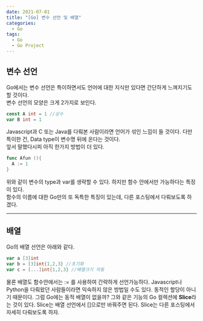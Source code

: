 ```yaml
---
date: 2021-07-01
title: "[Go] 변수 선언 및 배열"
categories:
  - Go
tags:
  - Go
  - Go Project
---
```


## 변수 선언

Go에서는 변수 선언은 특이하면서도 언어에 대한 지식만 있다면 간단하게 느껴지기도 할 것이다.  
변수 선언의 모양은 크게 2가지로 보인다.

```go
const A int = 1 //상수
var B int = 1
```

Javascript과 C 또는 Java를 다뤄본 사람이라면 언어가 섞인 느낌이 들 것이다. 다만 특이한 건, Data type이 변수명 뒤에 온다는 것이다.  
앞서 말했다시피 아직 한가지 방법이 더 있다.

```go
func Afun (){
  A := 1
}
```

위와 같이 변수의 type과 var를 생략할 수 있다. 하지만 함수 안에서만 가능하다는 특징이 있다.  
함수의 이름에 대한 Go만의 또 독특한 특징이 있는데, 다른 포스팅에서 다뤄보도록 하겠다.

---

## 배열

Go의 배열 선언은 아래와 같다.

```go
var a [3]int
var b = [3]int{1,2,3} //초기화
var c = [...]int{1,2,3} //배열크기 자동
```

물론 배열도 함수안에서는 := 를 사용하여 간략하게 선언가능하다. Javascript나 Python을 다뤄왔던 사람들이라면 익숙하지 않은 방법일 수도 있다. 동적인 할당이 아니기 때문이다. 그럼 Go에는 동적 배열이 없을까? 그와 같은 기능의 Go 컬렉션에 **Slice**라는 것이 있다. Slice는 배열 선언에서 []으로만 바꿔주면 된다. Slice는 다른 포스팅에서 자세히 다뤄보도록 하자.
